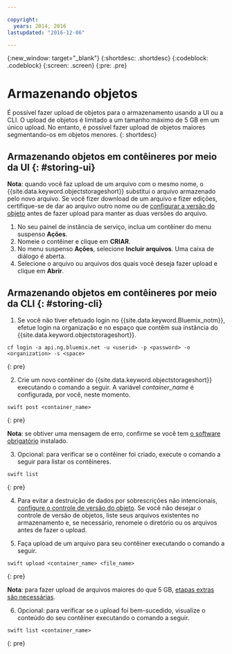 ```yaml
---

copyright:
  years: 2014, 2016
lastupdated: "2016-12-06"

---
```

{:new_window: target="_blank"}
{:shortdesc: .shortdesc}
{:codeblock: .codeblock}
{:screen: .screen}
{:pre: .pre}

# Armazenando objetos

É possível fazer upload de objetos para o armazenamento usando a UI ou a CLI. O upload de objetos é limitado a um tamanho máximo de 5 GB em um único upload. No entanto, é possível fazer upload de objetos maiores segmentando-os em objetos menores.
{: shortdesc}


## Armazenando objetos em contêineres por meio da UI {: #storing-ui}

**Nota**: quando você faz upload de um arquivo com o mesmo
nome, o {{site.data.keyword.objectstorageshort}} substitui o arquivo armazenado
pelo novo arquivo. Se você fizer download de um arquivo e fizer edições, certifique-se de
dar ao arquivo outro nome ou de
[configurar
a versão do objeto](/docs/services/ObjectStorage/os_versioning.html) antes de fazer upload para manter as duas versões do arquivo.


1. No seu painel de instância de serviço, inclua um contêiner do menu suspenso **Ações**.
2. Nomeie o contêiner e clique em **CRIAR**.
3. No menu suspenso **Ações**, selecione **Incluir arquivos**. Uma
caixa de diálogo é aberta.
4. Selecione o arquivo ou arquivos dos quais você deseja fazer upload e clique em **Abrir**.



## Armazenando objetos em contêineres por meio da CLI {: #storing-cli}

1. Se você não tiver efetuado login no {{site.data.keyword.Bluemix_notm}}, efetue login na organização e no espaço que contêm sua instância do {{site.data.keyword.objectstorageshort}}.

  ```
  cf login -a api.ng.bluemix.net -u <userid> -p <password> -o <organization> -s <space>
  ```
  {: pre}

2. Crie um novo contêiner do {{site.data.keyword.objectstorageshort}} executando o comando a seguir. A variável *container_name* é configurada, por você, neste momento.

  ```
  swift post <container_name>
  ```
  {: pre}

**Nota**: se obtiver uma mensagem de erro, confirme se você tem [o software obrigatório](/docs/services/ObjectStorage/os_configuring.html#install-swift-client) instalado.

3. Opcional: para verificar se o contêiner foi criado, execute o comando a seguir para listar os contêineres.

  ```
  swift list
  ```
  {: pre}

4. Para evitar a destruição de dados por sobrescrições não intencionais, [configure o controle de versão do objeto](/docs/services/ObjectStorage/os_versioning.html). Se você não desejar o controle de versão de objetos, liste seus arquivos existentes no armazenamento e, se necessário, renomeie o diretório ou os arquivos antes de fazer o upload.

5. Faça upload de um arquivo para seu contêiner executando o comando a seguir.

  ```
  swift upload <container_name> <file_name>
  ```
  {: pre}

  **Nota**: para fazer upload de arquivos maiores do que 5 GB, [etapas extras são necessárias](/docs/services/ObjectStorage/os_large_files.html).

6. Opcional: para verificar se o upload foi bem-sucedido, visualize o conteúdo do seu contêiner executando o comando a seguir.

  ```
  swift list <container_name>
  ```
  {: pre}
